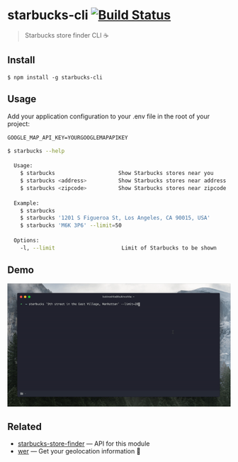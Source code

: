 # starbucks-cli [![Build Status](https://travis-ci.org/bukinoshita/starbucks-cli.svg?branch=master)](https://travis-ci.org/bukinoshita/starbucks-cli)

> Starbucks store finder CLI :coffee:


## Install

```
$ npm install -g starbucks-cli
```

## Usage

Add your application configuration to your .env file in the root of your project:

```
GOOGLE_MAP_API_KEY=YOURGOOGLEMAPAPIKEY
```

```bash
$ starbucks --help

  Usage:
    $ starbucks                    Show Starbucks stores near you
    $ starbucks <address>          Show Starbucks stores near address
    $ starbucks <zipcode>          Show Starbucks stores near zipcode

  Example:
    $ starbucks
    $ starbucks '1201 S Figueroa St, Los Angeles, CA 90015, USA'
    $ starbucks 'M6K 3P6' --limit=50

  Options:
    -l, --limit                     Limit of Starbucks to be shown
```


## Demo

<img src="demo.gif"/>


## Related

- [starbucks-store-finder](https://github.com/bukinoshita/starbucks-store-finder) — API for this module
- [wer](https://github.com/bukinoshita/wer) — Get your geolocation information :round_pushpin:
